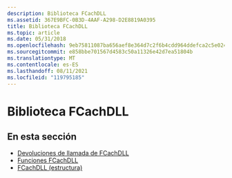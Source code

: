 ```yaml
---
description: Biblioteca FCachDLL
ms.assetid: 367E9BFC-0B3D-4AAF-A298-D2E8819A0395
title: Biblioteca FCachDLL
ms.topic: article
ms.date: 05/31/2018
ms.openlocfilehash: 9eb75811087ba656aef8e364d7c2f6b4cdd964ddefca2c5e0240fa5c834ce23a
ms.sourcegitcommit: e858bbe701567d4583c50a11326e42d7ea51804b
ms.translationtype: MT
ms.contentlocale: es-ES
ms.lasthandoff: 08/11/2021
ms.locfileid: "119795185"
---
```

# <a name="fcachdll-library"></a>Biblioteca FCachDLL

## <a name="in-this-section"></a>En esta sección

-   [Devoluciones de llamada de FCachDLL](fcachdll-callbacks.md)
-   [Funciones FCachDLL](fcachdll-functions.md)
-   [FCachDLL (estructura)](fcachdll-structure.md)

 

 



